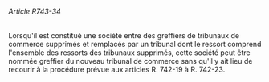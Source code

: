 ###### Article R743-34

Lorsqu'il est constitué une société entre des greffiers de tribunaux de commerce supprimés et remplacés par un tribunal dont le ressort comprend l'ensemble des ressorts des tribunaux supprimés, cette société peut être nommée greffier du nouveau tribunal de commerce sans qu'il y ait lieu de recourir à la procédure prévue aux articles R. 742-19 à R. 742-23.

